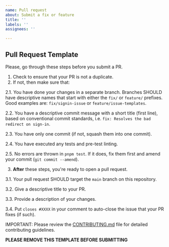 ```yaml
---
name: Pull request
about: Submit a fix or feature
title: ''
labels: ''
assignees: ''

---
```

## Pull Request Template
Please, go through these steps before you submit a PR.

1. Check to ensure that your PR is not a duplicate.
2. If not, then make sure that:

  2.1. You have done your changes in a separate branch. Branches SHOULD have descriptive names that start with either the `fix/` or `feature/` prefixes. Good examples are: `fix/signin-issue` or `feature/issue-templates`.

  2.2. You have a descriptive commit message with a short title (first line), based on conventional commit standards, i.e. `fix: Resolves the bad redirect on sign-in`.

  2.3. You have only one commit (if not, squash them into one commit).

  2.4. You have executed any tests and pre-test linting.

  2.5. No errors are thrown in `pnpm test`. If it does, fix them first and amend your commit (`git commit --amend`).

3. **After** these steps, you're ready to open a pull request.

  3.1. Your pull request SHOULD target the `main` branch on this repository.

  3.2. Give a descriptive title to your PR.

  3.3. Provide a description of your changes.

  3.4. Put `closes #XXXX` in your comment to auto-close the issue that your PR fixes (if such).

IMPORTANT: Please review the [CONTRIBUTING.md](../CONTRIBUTING.md) file for detailed contributing guidelines.

**PLEASE REMOVE THIS TEMPLATE BEFORE SUBMITTING**

